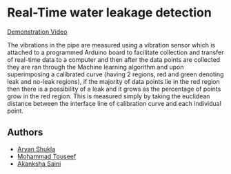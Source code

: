 
# Real-Time water leakage detection

[Demonstration Video](https://youtu.be/I_OcQwL6Ua4)

The vibrations in the pipe are measured using a vibration sensor which is attached to a programmed Arduino board to facilitate collection and transfer of real-time data to a computer and then after the data points are collected they are ran through the Machine learning algorithm and upon superimposing a calibrated curve (having 2 regions, red and green denoting leak and no-leak regions), if the majority of data points lie in the red region then there is a possibility of a leak and it grows as the percentage of points grow in the red region.
This is measured simply by taking the euclidean distance between the interface line of calibration curve and each individual point.



## Authors

- [Aryan Shukla](https://www.github.com/aryanewyork)
- [Mohammad Touseef](https://www.github.com/Touseef-md)
- [Akanksha Saini](https://github.com/Akanksha030)




